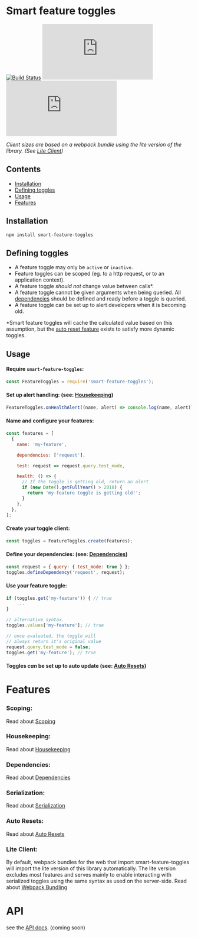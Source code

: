# Smart feature toggles

[![Build Status](https://travis-ci.com/dipunm/smart-feature-toggles.svg?branch=master)](https://travis-ci.com/dipunm/smart-feature-toggles) ![Normal bundle size](http://img.badgesize.io/https://s3.eu-west-2.amazonaws.com/smart-feature-toggles/bundle-web.js?label=client%20size) ![Normal bundle size](http://img.badgesize.io/https://s3.eu-west-2.amazonaws.com/smart-feature-toggles/bundle-web.js?label=client%20size%20gzipped&compression=gzip)

_Client sizes are based on a webpack bundle using the lite version of the library. (See [Lite Client](#lite-client))_

## Contents

- [Installation](#installation)
- [Defining toggles](#defining-toggles)
- [Usage](#usage)
- [Features](#features)

## Installation

```bash
npm install smart-feature-toggles
```

## Defining toggles

- A feature toggle may only be `active` or `inactive`.
- Feature toggles can be scoped (eg. to a http request, or to an
  application context).
- A feature toggle _should not_ change value between calls\*.
- A feature toggle cannot be given arguments when being queried. All
  [dependencies](#dependencies) should be defined and ready before a toggle
  is queried.
- A feature toggle can be set up to alert developers when it is becoming
  old.

\*Smart feature toggles will cache the calculated value based on this
assumption, but the [auto reset feature](#auto-resets) exists to satisfy
more dynamic toggles.

## Usage

#### Require `smart-feature-toggles`:

```js
const FeatureToggles = require('smart-feature-toggles');
```

#### Set up alert handling: (see: [Housekeeping](#housekeeping))

```js
FeatureToggles.onHealthAlert((name, alert) => console.log(name, alert));
```

#### Name and configure your features:

```js
const features = [
  {
    name: 'my-feature',

    dependencies: ['request'],

    test: request => request.query.test_mode,

    health: () => {
      // If the toggle is getting old, return an alert
      if (new Date().getFullYear() > 2018) {
        return 'my-feature toggle is getting old!';
      }
    },
  },
];
```

#### Create your toggle client:

```js
const toggles = FeatureToggles.create(features);
```

#### Define your dependencies: (see: [Dependencies](#dependencies))

```js
const request = { query: { test_mode: true } };
toggles.defineDependency('request', request);
```

#### Use your feature toggle:

```js
if (toggles.get('my-feature')) { // true
    ...
}

// alternative syntax.
toggles.values['my-feature']; // true

// once evaluated, the toggle will
// always return it's original value
request.query.test_mode = false;
toggles.get('my-feature'); // true
```

#### Toggles _can_ be set up to auto update (see: [Auto Resets](#auto-resets))

# Features

### Scoping:

Read about [Scoping](docs/features/SCOPING.md)

### Housekeeping:

Read about [Housekeeping](docs/features/HOUSEKEEPING.md)

### Dependencies:

Read about [Dependencies](docs/features/DEPENDENCIES.md)

### Serialization:

Read about [Serialization](docs/features/SERIALIZATION.md)

### Auto Resets:

Read about [Auto Resets](docs/features/AUTO_RESETS.md)

### Lite Client:

By default, webpack bundles for the web that import smart-feature-toggles will import the lite version of this library automatically. The lite version excludes most features and serves mainly to enable interacting with serialized toggles using the same syntax as used on the server-side. Read about [Webpack Bundling](docs/features/WEBPACK_BUNDLING.md)

# API

see the [API docs](#api). (coming soon)
